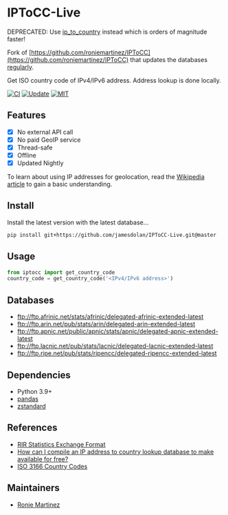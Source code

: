 # IPToCC-Live
DEPRECATED: Use [ip_to_country](https://github.com/jamesdolan/ip_to_country) instead which is orders of magnitude faster!

Fork of [https://github.com/roniemartinez/IPToCC](https://github.com/roniemartinez/IPToCC) that updates the databases [regularly](https://github.com/jamesdolan/IPToCC-Live/actions/workflows/update.yml).

Get ISO country code of IPv4/IPv6 address. Address lookup is done locally.

[![CI](https://github.com/jamesdolan/IPToCC-Live/actions/workflows/ci.yml/badge.svg)](https://github.com/jamesdolan/IPToCC-Live/actions/workflows/ci.yml)
[![Update](https://github.com/jamesdolan/IPToCC-Live/actions/workflows/update.yml/badge.svg)](https://github.com/jamesdolan/IPToCC-Live/actions/workflows/update.yml)
[![MIT](https://img.shields.io/badge/license-MIT-blue.svg)](https://github.com/jamesdolan/IPToCC-Live/blob/master/LICENSE)

## Features
- [x] No external API call
- [x] No paid GeoIP service
- [x] Thread-safe
- [x] Offline
- [x] Updated Nightly 

To learn about using IP addresses for geolocation, read the [Wikipedia article](https://en.wikipedia.org/wiki/Geolocation_software) to gain a basic understanding.

## Install
Install the latest version with the latest database...
```bash
pip install git+https://github.com/jamesdolan/IPToCC-Live.git@master
```

## Usage
```python
from iptocc import get_country_code
country_code = get_country_code('<IPv4/IPv6 address>')
```

## Databases
- ftp://ftp.afrinic.net/stats/afrinic/delegated-afrinic-extended-latest
- ftp://ftp.arin.net/pub/stats/arin/delegated-arin-extended-latest
- ftp://ftp.apnic.net/public/apnic/stats/apnic/delegated-apnic-extended-latest
- ftp://ftp.lacnic.net/pub/stats/lacnic/delegated-lacnic-extended-latest
- ftp://ftp.ripe.net/pub/stats/ripencc/delegated-ripencc-extended-latest

## Dependencies
- Python 3.9+
- [pandas](https://github.com/pandas-dev/pandas)
- [zstandard](https://github.com/facebook/zstd)

## References
- [RIR Statistics Exchange Format](https://www.apnic.net/about-apnic/corporate-documents/documents/resource-guidelines/rir-statistics-exchange-format/)
- [How can I compile an IP address to country lookup database to make available for free?](https://webmasters.stackexchange.com/questions/34628/how-can-i-compile-an-ip-address-to-country-lookup-database-to-make-available-for)
- [ISO 3166 Country Codes](https://dev.maxmind.com/geoip/legacy/codes/iso3166/)

## Maintainers
- [Ronie Martinez](mailto:ronmarti18@gmail.com)
